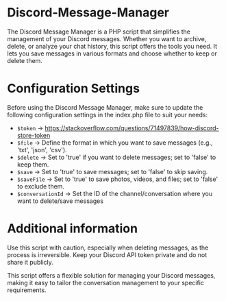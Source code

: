 # Discord-Message-Manager
The Discord Message Manager is a PHP script that simplifies the management of your Discord messages. Whether you want to archive, delete, or analyze your chat history, this script offers the tools you need. It lets you save messages in various formats and choose whether to keep or delete them.

# Configuration Settings
Before using the Discord Message Manager, make sure to update the following configuration settings in the index.php file to suit your needs:

- `$token` -> https://stackoverflow.com/questions/71497839/how-discord-store-token
- `$file` -> Define the format in which you want to save messages (e.g., 'txt', 'json', 'csv').
- `$delete` -> Set to 'true' if you want to delete messages; set to 'false' to keep them.
- `$save` -> Set to 'true' to save messages; set to 'false' to skip saving.
- `$saveFile` -> Set to 'true' to save photos, videos, and files; set to 'false' to exclude them.
- `$conversationId` -> Set the ID of the channel/conversation where you want to delete/save messages

# Additional information
Use this script with caution, especially when deleting messages, as the process is irreversible.
Keep your Discord API token private and do not share it publicly.

This script offers a flexible solution for managing your Discord messages, making it easy to tailor the conversation management to your specific requirements.
